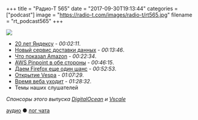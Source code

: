+++
title = "Радио-Т 565"
date = "2017-09-30T19:13:44"
categories = ["podcast"]
image = "https://radio-t.com/images/radio-t/rt565.jpg"
filename = "rt_podcast565"
+++

![](https://radio-t.com/images/radio-t/rt565.jpg)

- [20 лет Яндексу](https://yandex.ru/20/) - *00:02:11*.
- [Новый сервис доставки данных](https://flypigeon.co) - *00:13:46*.
- [Что показал Amazon](https://www.theverge.com/2017/9/27/16374254/amazon-event-2017-news-recap-echo-spot-fire-tv-hardware) - *00:22:34*.
- [AWS Pinpoint в обе стороны](https://aws.amazon.com/blogs/aws/aws-pinpoint-launches-two-way-text-messaging/) - *00:46:15*.
- [Даем Firefox еще один шанс](https://techcrunch.com/2017/09/29/its-time-to-give-firefox-another-chance/) - *00:52:53*.
- [Открытие Vespa](https://www.oath.com/press/open-sourcing-vespa-yahoo-s-big-data-processing-and-serving-eng/) - *01:07:29*.
- [Время веба уходит](https://blog.plan99.net/its-time-to-kill-the-web-974a9fe80c89?gi=cbb2aa694813) - *01:28:32*.
- Темы наших слушателей

*Спонсоры этого выпуска [DigitalOcean](https://www.digitalocean.com) и [Vscale](http://bit.ly/radio-t_vscale)*

[аудио](http://cdn.radio-t.com/rt_podcast565.mp3) ● [лог чата](http://chat.radio-t.com/logs/radio-t-565.html)
<audio src="http://cdn.radio-t.com/rt_podcast565.mp3" preload="none"></audio>
